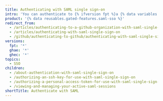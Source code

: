 ```yaml
---
title: Authenticating with SAML single sign-on
intro: 'You can authenticate to {% ifversion fpt %}a {% data variables.product.product_name %} organization {% elsif ghae %}{% data variables.product.product_location %} {% endif %}with SAML single sign-on (SSO){% ifversion fpt %} and view your active sessions{% endif %}.'
product: '{% data reusables.gated-features.saml-sso %}'
redirect_from:
  - /articles/authenticating-to-a-github-organization-with-saml-single-sign-on/
  - /articles/authenticating-with-saml-single-sign-on
  - /github/authenticating-to-github/authenticating-with-saml-single-sign-on/
versions:
  fpt: '*'
  ghae: '*'
  ghec: '*'
topics:
  - SSO
children:
  - /about-authentication-with-saml-single-sign-on
  - /authorizing-an-ssh-key-for-use-with-saml-single-sign-on
  - /authorizing-a-personal-access-token-for-use-with-saml-single-sign-on
  - /viewing-and-managing-your-active-saml-sessions
shortTitle: Authenticate with SAML
---
```



